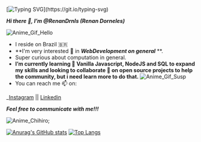 [![Typing SVG](https://readme-typing-svg.herokuapp.com/?lines=Hello+World!)](https://git.io/typing-svg)

**_Hi there 👋, I’m @RenanDrnls (Renan Dorneles)_**

![Anime_Gif_Hello](https://gifimage.net/wp-content/uploads/2018/10/anime-finger-spin-gif-7.gif)

- I reside on Brazil 🇧🇷
- **I'm very interested 👀 in **_WebDevelopment on general_** **.
- Super curious about computation in general.
- **I’m currently learning 🌱 Vanilla Javascript, NodeJS and SQL to expand my skills and 
looking to collaborate 💞️ on open source projects to help the community, but i need learn more to do that.**
![Anime_Gif_Susp](http://gifimage.net/wp-content/uploads/2017/08/transparent-anime-gif-4.gif)
- You can reach me 📫 on:

_[Instagram](https://www.instagram.com/renan_dorneles.jpg/) || [Linkedin](https://www.linkedin.com/in/renan-dorneles-schuquel-76810a179/)

**_Feel free to communicate with me!!!_**

![Anime_Chihiro](https://cdn140.picsart.com/301812832132201.gif?to=min&r=1024);

[![Anurag's GitHub stats](https://github-readme-stats.vercel.app/api?username=RenanDrnls&show_icons=true&theme=tokyonight)](https://github.com/anuraghazra/github-readme-stats) [![Top Langs](https://github-readme-stats.vercel.app/api/top-langs/?username=RenanDrnls&exclude_repo=to-do-list,own-site-demo&theme=tokyonight)](https://github.com/anuraghazra/github-readme-stats)
